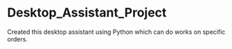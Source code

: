 # Desktop_Assistant_Project
Created this desktop assistant using Python which can do works on specific orders.
